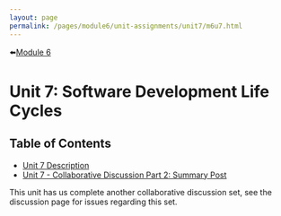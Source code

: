 ```yaml
---
layout: page
permalink: /pages/module6/unit-assignments/unit7/m6u7.html
---
```


⬅️[Module 6](/pages/module6.html)

# Unit 7: Software Development Life Cycles

## Table of Contents

- [Unit 7 Description](/pages/module6/unit-assignments/unit7/m6u7-description.html)
- [Unit 7 - Collaborative Discussion Part 2: Summary Post](/pages/module6/unit-assignments/unit7/collab-discussion.html)

This unit has us complete another collaborative discussion set, see the discussion page for issues regarding this set.
